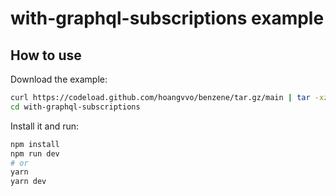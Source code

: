 # with-graphql-subscriptions example

## How to use

Download the example:

```bash
curl https://codeload.github.com/hoangvvo/benzene/tar.gz/main | tar -xz --strip=2 benzene-main/examples/with-graphql-subscriptions
cd with-graphql-subscriptions
```

Install it and run:

```bash
npm install
npm run dev
# or
yarn
yarn dev
```
